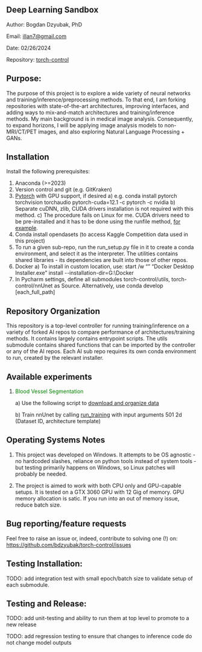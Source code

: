 ## Deep Learning Sandbox 

Author: Bogdan Dzyubak, PhD

Email: illan7@gmail.com

Date: 02/26/2024

Repository: [torch-control](https://github.com/bdzyubak/torch-control)


## Purpose:

The purpose of this project is to explore a wide variety of neural networks and training/inference/preprocessing 
methods. To that end, I am forking repositories with state-of-the-art architectures, improving 
interfaces, and adding ways to mix-and-match architectures and training/inference methods. My main background is in 
medical image analysis. Consequently, to expand horizons, I will be applying image analysis models to non-MRI/CT/PET 
images, and also exploring Natural Language Processing + GANs.


## Installation
Install the following prerequisites:
1) Anaconda (>=2023) 
2) Version control and git (e.g. GitKraken)
3) [Pytorch](https://pytorch.org/get-started/locally/) with GPU support, if desired
   a) e.g. conda install pytorch torchvision torchaudio pytorch-cuda=12.1 -c pytorch -c nvidia
   b) Separate cuDNN, zlib, CUDA drivers installation is not required with this method.
   c) The procedure fails on Linux for me. CUDA drivers need to be pre-installed and it has to be done using the 
      runfile method, [for example](https://developer.nvidia.com/cuda-downloads?target_os=Linux&target_arch=x86_64&Distribution=Ubuntu&target_version=22.04&target_type=runfile_local).
4) Conda install opendasets (to access Kaggle Competition data used in this project)
5) To run a given sub-repo, run the run_setup.py file in it to create a conda environment, and select it as the 
interpreter. The utilities contains shared libraries - its dependencies are built into those of other repos.  
6) Docker 
   a) To install in custom location, use: start /w “” “Docker Desktop Installer.exe” install --installation-dir=G:\Docker
7) In Pycharm settings, define all submodules torch-control/utils, torch-control/nnUnet as Source. Alternatively, use 
   conda develop [each_full_path]

## Repository Organization 

This repository is a top-level controller for running training/inference on a variety of forked AI repos to compare 
performance of architectures/training methods. It contains largely contains entrypoint scripts. The utils submodule 
contains shared functions that can be imported by the controller or any of the AI repos. Each AI sub repo requires its 
own conda environment to run, created by the relevant installer.

## Available experiments 

1) <span style="color:green"> Blood Vessel Segmentation </span> 
   
   a) Use the following script to [download and organize data](torch-control/projects/kaggle_blood_vessel_segmentation/organize_nnunet.py)
   
   b) Train nnUnet by calling [run_training](torch-control/nnUNet/run_training.py) with input arguments 501 2d (Dataset ID, architecture 
      template)

## Operating Systems Notes 

1) This project was developed on Windows. It attempts to be OS agnostic - no hardcoded slashes, reliance on 
  python tools instead of system tools - but testing primarily happens on Windows, so Linux patches will probably be 
  needed. 

2) The project is aimed to work with both CPU only and GPU-capable setups. It is tested on a GTX 3060 GPU with 12 Gig 
  of memory. GPU memory allocation is satic. If you run into an out of memory issue, reduce batch size. 

## Bug reporting/feature requests

Feel free to raise an issue or, indeed, contribute to solving one (!) on: https://github.com/bdzyubak/torch-control/issues

## Testing Installation: 

TODO: add integration test with small epoch/batch size to validate setup of each submodule. 

## Testing and Release: 

TODO: add unit-testing and ability to run them at top level to promote to a new release

TODO: add regression testing to ensure that changes to inference code do not change model outputs
